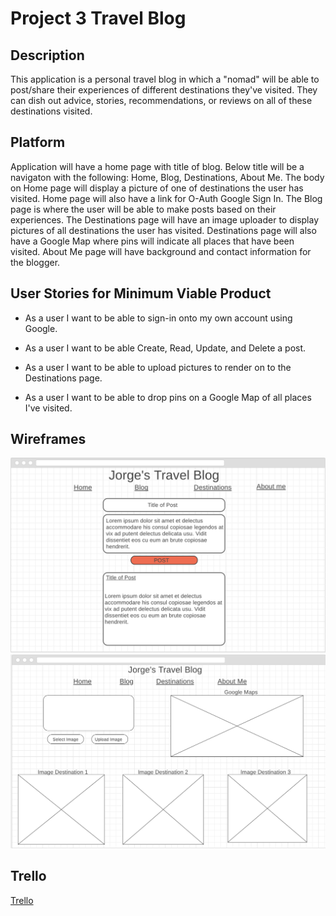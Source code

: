 # Project 3 Travel Blog

## Description

This application is a personal travel blog in which a "nomad" will be able to post/share their experiences of different destinations they've visited. They can dish out advice, stories, recommendations, or reviews on all of these destinations visited.

## Platform
Application will have a home page with title of blog. Below title will be a navigaton with the following: Home, Blog, Destinations, About Me.
The body on Home page will display a picture of one of destinations the user has visited. Home page will also have a link for O-Auth Google Sign In. The Blog page is where the user will be able to make posts based on their experiences. The Destinations page will have an image uploader to display pictures of all destinations the user has visited. Destinations page will also have a Google Map where pins will indicate all places that have been visited. About Me page will have background and contact information for the blogger.

## User Stories for Minimum Viable Product

- As a user I want to be able to sign-in onto my own account using Google.

- As a user I want to be able Create, Read, Update, and Delete a post.

- As a user I want to be able to upload pictures to render on to the Destinations page.

- As a user I want to be able to drop pins on a Google Map of all places I've visited.

## Wireframes
![img](Wireframe.jpg)
![img](Wireframe3.jpg)




## Trello

[Trello](https://trello.com/b/wl9H2k0u/travel-blog-project-3)
